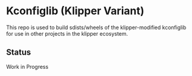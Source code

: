 # Kconfiglib (Klipper Variant)
This repo is used to build sdists/wheels of the klipper-modified kconfiglib for use in other projects in the klipper ecosystem.

## Status
Work in Progress
